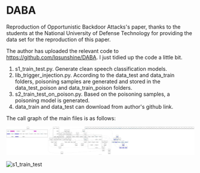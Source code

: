 # DABA
Reproduction of Opportunistic Backdoor Attacks's paper, thanks to the students at the National University of Defense Technology for providing the data set for the reproduction of this paper.

The author has uploaded the relevant code to https://github.com/lqsunshine/DABA. I just tidied up the code a little bit.

1. s1_train_test.py. Generate clean speech classification models.
2. lib_trigger_injection.py. According to the data_test and data_train folders, poisoning samples are generated and stored in the data_test_poison and data_train_poison folders.
3. s2_train_test_on_poison.py. Based on the poisoning samples, a poisoning model is generated.
3. data_train and data_test can download from author's github link.

The call graph of the main files is as follows:

![s1_train_test](s1_train_test.png)

![s1_train_test](../../source/images/README/lib_trigger_injection-17051493470972.png)
